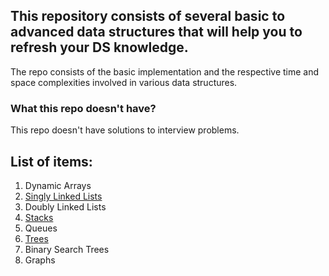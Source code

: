 ## This repository consists of several basic to advanced data structures that will help you to refresh your DS knowledge.
The repo consists of the basic implementation and the respective time and space complexities involved in various data structures.

### What this repo doesn't have?
This repo doesn't have solutions to interview problems.

## List of items:
1. Dynamic Arrays
2. [Singly Linked Lists](https://github.com/ayushmahajan/my-data-structures-learning/blob/master/Singly-Linked-Lists/sll.py)
3. Doubly Linked Lists
4. [Stacks](https://github.com/ayushmahajan/my-data-structures-learning/tree/master/Stacks)
5. Queues
6. [Trees](https://github.com/ayushmahajan/my-data-structures-learning/tree/master/Trees)
7. Binary Search Trees
8. Graphs
